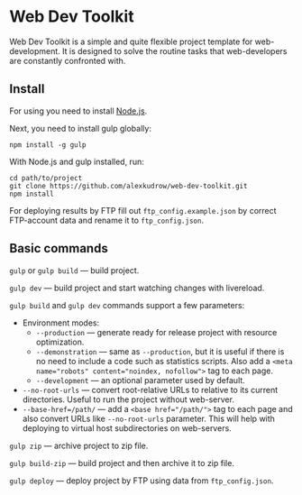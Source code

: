 # Web Dev Toolkit

Web Dev Toolkit is a simple and quite flexible project template for web-development. It is designed to solve the routine tasks that web-developers are constantly confronted with.

## Install

For using you need to install [Node.js](https://nodejs.org).

Next, you need to install gulp globally:

```
npm install -g gulp
```

With Node.js and gulp installed, run:

```
cd path/to/project
git clone https://github.com/alexkudrow/web-dev-toolkit.git
npm install
```

For deploying results by FTP fill out `ftp_config.example.json` by correct FTP-account data and rename it to `ftp_config.json`.

## Basic commands

`gulp` or `gulp build` — build project.

`gulp dev` — build project and start watching changes with livereload.

`gulp build` and `gulp dev` commands support a few parameters:

* Environment modes:
    * `--production` — generate ready for release project with resource optimization.
    * `--demonstration` — same as `--production`, but it is useful if there is no need to include a code such as statistics scripts. Also add a `<meta name="robots" content="noindex, nofollow">` tag to each page.
    * `--development` — an optional parameter used by default.
* `--no-root-urls` — convert root-relative URLs to relative to its current directories. Useful to run the project without web-server.
* `--base-href=/path/` — add a `<base href="/path/">` tag to each page and also convert URLs like `--no-root-urls` parameter. This will help with deploying to virtual host subdirectories on web-servers.

`gulp zip` — archive project to zip file.

`gulp build-zip` — build project and then archive it to zip file.

`gulp deploy` — deploy project by FTP using data from `ftp_config.json`.